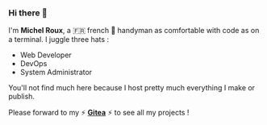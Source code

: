 ### Hi there 👋

I'm **Michel Roux**, a 🇫🇷 french 🧰 handyman as comfortable with code as on a terminal.
I juggle three hats :
- Web Developer
- DevOps
- System Administrator

You'll not find much here because I host pretty much everything I make or publish.

Please forward to my ⚡ **[Gitea](https://git.crystalyx.net/Xefir)** ⚡ to see all my projects !

<!--
**Xefir/Xefir** is a ✨ _special_ ✨ repository because its `README.md` (this file) appears on your GitHub profile.

Here are some ideas to get you started:

- 🔭 I’m currently working on ...
- 🌱 I’m currently learning ...
- 👯 I’m looking to collaborate on ...
- 🤔 I’m looking for help with ...
- 💬 Ask me about ...
- 📫 How to reach me: ...
- 😄 Pronouns: ...
- ⚡ Fun fact: ...
-->
